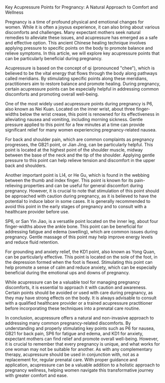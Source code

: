 Key Acupressure Points for Pregnancy: A Natural Approach to Comfort and Wellness

Pregnancy is a time of profound physical and emotional changes for women. While it is often a joyous experience, it can also bring about various discomforts and challenges. Many expectant mothers seek natural remedies to alleviate these issues, and acupressure has emerged as a safe and effective option. This ancient Chinese healing technique involves applying pressure to specific points on the body to promote balance and relieve symptoms. In this article, we will explore key acupressure points that can be particularly beneficial during pregnancy.

Acupressure is based on the concept of qi (pronounced "chee"), which is believed to be the vital energy that flows through the body along pathways called meridians. By stimulating specific points along these meridians, practitioners aim to restore balance and promote healing. During pregnancy, certain acupressure points can be especially helpful in addressing common discomforts and promoting overall well-being.

One of the most widely used acupressure points during pregnancy is P6, also known as Nei Kuan. Located on the inner wrist, about three finger-widths below the wrist crease, this point is renowned for its effectiveness in alleviating nausea and vomiting, including morning sickness. Gentle pressure applied to this point for a few minutes at a time can provide significant relief for many women experiencing pregnancy-related nausea.

For back and shoulder pain, which are common complaints as pregnancy progresses, the GB21 point, or Jian Jing, can be particularly helpful. This point is located at the highest point of the shoulder muscle, midway between the base of the neck and the tip of the shoulder. Applying gentle pressure to this point can help relieve tension and discomfort in the upper back and shoulders.

Another important point is LI4, or He Gu, which is found in the webbing between the thumb and index finger. This point is known for its pain-relieving properties and can be useful for general discomfort during pregnancy. However, it is crucial to note that stimulation of this point should be approached with caution during pregnancy, as it is believed to have the potential to induce labor in some cases. It is generally recommended to avoid this point in the early stages of pregnancy and to consult with a healthcare provider before use.

SP6, or San Yin Jiao, is a versatile point located on the inner leg, about four finger-widths above the ankle bone. This point can be beneficial for addressing fatigue and edema (swelling), which are common issues during pregnancy. Gentle massage of this point may help improve energy levels and reduce fluid retention.

For grounding and anxiety relief, the KD1 point, also known as Yong Quan, can be particularly effective. This point is located on the sole of the foot, in the depression formed when the foot is flexed. Stimulating this point can help promote a sense of calm and reduce anxiety, which can be especially beneficial during the emotional ups and downs of pregnancy.

While acupressure can be a valuable tool for managing pregnancy discomforts, it is essential to approach it with caution and awareness. Certain points should be avoided or used with care during pregnancy, as they may have strong effects on the body. It is always advisable to consult with a qualified healthcare provider or a trained acupressure practitioner before incorporating these techniques into a prenatal care routine.

In conclusion, acupressure offers a natural and non-invasive approach to addressing many common pregnancy-related discomforts. By understanding and properly stimulating key points such as P6 for nausea, GB21 for back pain, SP6 for fatigue and edema, and KD1 for anxiety, expectant mothers can find relief and promote overall well-being. However, it is crucial to remember that every pregnancy is unique, and what works for one woman may not be suitable for another. As with any complementary therapy, acupressure should be used in conjunction with, not as a replacement for, regular prenatal care. With proper guidance and application, acupressure can be a valuable addition to a holistic approach to pregnancy wellness, helping women navigate this transformative journey with greater comfort and ease.